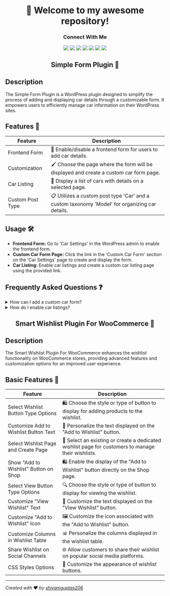 
<div align="center">
  <h1>🚀 Welcome to my awesome repository!</h1>

  <h3><strong>Connect With Me</strong></h3>
  <a href="https://www.linkedin.com/in/shivani-gupta-41733a24a/"><img src="https://img.shields.io/badge/LinkedIn-Profile-blue"></a>
  <a href="https://github.com/shivaniguptas206/"><img src="https://img.shields.io/badge/GitHub-Profile-brightgreen"></a>
  <a href="https://wordpress.com/home/shivani983.wordpress.com"><img src="https://img.shields.io/badge/WordPress-Blog-orange"></a>
  <a href="https://profiles.wordpress.org/shivaniguptas206/"><img src="https://img.shields.io/badge/WordPress-Profile-informational"></a>
  <a href="https://shivanimobilecenter.github.io/"><img src="https://img.shields.io/badge/Portfolio-Website-yellow"></a>
  <a href="https://www.learnvern.com/r/c74aa1"><img src="https://img.shields.io/badge/LearnVern-Course-red"></a>
  <a href="https://stackoverflow.com/users/23262040/shivani-gupta"><img src="https://img.shields.io/badge/Stack%20Overflow-Profile-blue"></a>
  
<h2> Simple Form Plugin 🚗</h2>
</div>

## Description

The Simple Form Plugin is a WordPress plugin designed to simplify the process of adding and displaying car details through a customizable form. It empowers users to efficiently manage car information on their WordPress sites.

## Features 🚗

| Feature            | Description                                                                                   |
|--------------------|-----------------------------------------------------------------------------------------------|
| Frontend Form      | 📝 Enable/disable a frontend form for users to add car details.                               |
| Customization      | 🖌️ Choose the page where the form will be displayed and create a custom car form page.        |
| Car Listing        | 🚗 Display a list of cars with details on a selected page.                                    |
| Custom Post Type   | 📋 Utilizes a custom post type 'Car' and a custom taxonomy 'Model' for organizing car details.|


## Usage 🛠️

- **Frontend Form:** Go to 'Car Settings' in the WordPress admin to enable the frontend form.
- **Custom Car Form Page:** Click the link in the 'Custom Car Form' section on the 'Car Settings' page to create and display the form.
- **Car Listing:** Enable car listings and create a custom car listing page using the provided link.

## Frequently Asked Questions ❓

<details>
  <summary>How can I add a custom car form?</summary>
  
  Click on the link in the 'Custom Car Form' section on the 'Car Settings' page to create a new page and add the `[car_add]` shortcode.
</details>

<details>
  <summary>How do I enable car listings?</summary>
  
  Check the 'Enable Car Listing' option on the 'Car Settings' page and select the page for displaying car listings.
</details>

<div align="center">
<h2>Smart Wishlist Plugin For WooCommerce 🛒</h2>
</div>

## Description

The Smart Wishlist Plugin For WooCommerce enhances the wishlist functionality on WooCommerce stores, providing advanced features and customization options for an improved user experience.

## Basic Features 🌟

| Feature                                | Description                                                                                           |
|----------------------------------------|-------------------------------------------------------------------------------------------------------|
| Select Wishlist Button Type Options    | 🛍️ Choose the style or type of button to display for adding products to the wishlist.                   |
| Customize Add to Wishlist Button Text  | 📝 Personalize the text displayed on the "Add to Wishlist" button.                                       |
| Select Wishlist Page and Create Page  | 📄 Select an existing or create a dedicated wishlist page for customers to manage their wishlists.       |
| Show "Add to Wishlist" Button on Shop  | 🛍️ Enable the display of the "Add to Wishlist" button directly on the Shop page.                          |
| Select View Button Type Options        | 🔍 Choose the style or type of button to display for viewing the wishlist.                                |
| Customize "View Wishlist" Text         | 📝 Customize the text displayed on the "View Wishlist" button.                                            |
| Customize "Add to Wishlist" Icon       | 🖼️ Customize the icon associated with the "Add to Wishlist" button.                                       |
| Customize Columns in Wishlist Table    | 📊 Personalize the columns displayed in the wishlist table.                                               |
| Share Wishlist on Social Channels      | 🌐 Allow customers to share their wishlist on popular social media platforms.                              |
| CSS Styles Options                     | 🎨 Customize the appearance of wishlist buttons.                                                          |

---

*Created with ❤️ by [shivaniguptas206](https://github.com/shivaniguptas206)*
